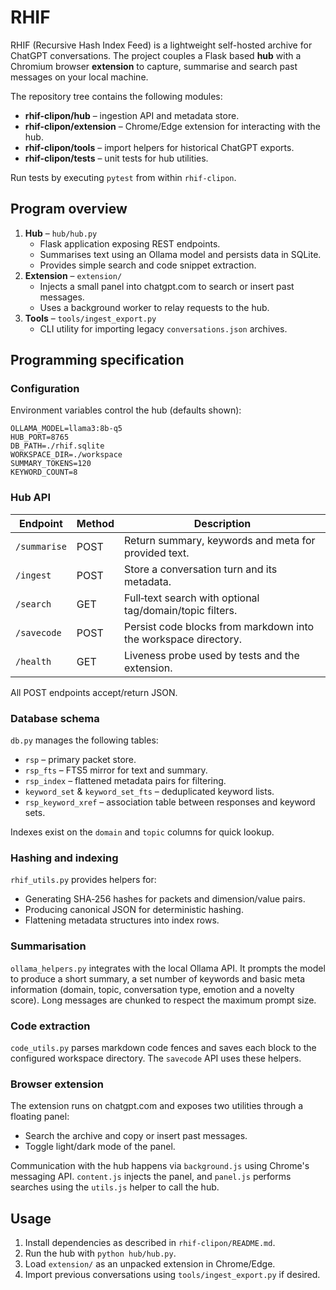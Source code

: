 # RHIF

RHIF (Recursive Hash Index Feed) is a lightweight self-hosted archive for
ChatGPT conversations. The project couples a Flask based **hub** with a
Chromium browser **extension** to capture, summarise and search past
messages on your local machine.

The repository tree contains the following modules:

* **rhif-clipon/hub** – ingestion API and metadata store.
* **rhif-clipon/extension** – Chrome/Edge extension for interacting with the hub.
* **rhif-clipon/tools** – import helpers for historical ChatGPT exports.
* **rhif-clipon/tests** – unit tests for hub utilities.

Run tests by executing `pytest` from within `rhif-clipon`.

## Program overview

1. **Hub** – `hub/hub.py`
   - Flask application exposing REST endpoints.
   - Summarises text using an Ollama model and persists data in SQLite.
   - Provides simple search and code snippet extraction.
2. **Extension** – `extension/`
   - Injects a small panel into chatgpt.com to search or insert past messages.
   - Uses a background worker to relay requests to the hub.
3. **Tools** – `tools/ingest_export.py`
   - CLI utility for importing legacy `conversations.json` archives.

## Programming specification

### Configuration

Environment variables control the hub (defaults shown):

```
OLLAMA_MODEL=llama3:8b-q5
HUB_PORT=8765
DB_PATH=./rhif.sqlite
WORKSPACE_DIR=./workspace
SUMMARY_TOKENS=120
KEYWORD_COUNT=8
```

### Hub API

| Endpoint      | Method | Description                                                     |
|---------------|-------|-----------------------------------------------------------------|
| `/summarise`  | POST  | Return summary, keywords and meta for provided text.            |
| `/ingest`     | POST  | Store a conversation turn and its metadata.                     |
| `/search`     | GET   | Full‑text search with optional tag/domain/topic filters.        |
| `/savecode`   | POST  | Persist code blocks from markdown into the workspace directory. |
| `/health`     | GET   | Liveness probe used by tests and the extension.                 |

All POST endpoints accept/return JSON.

### Database schema

`db.py` manages the following tables:

* `rsp` – primary packet store.
* `rsp_fts` – FTS5 mirror for text and summary.
* `rsp_index` – flattened metadata pairs for filtering.
* `keyword_set` & `keyword_set_fts` – deduplicated keyword lists.
* `rsp_keyword_xref` – association table between responses and keyword sets.

Indexes exist on the `domain` and `topic` columns for quick lookup.

### Hashing and indexing

`rhif_utils.py` provides helpers for:

* Generating SHA‑256 hashes for packets and dimension/value pairs.
* Producing canonical JSON for deterministic hashing.
* Flattening metadata structures into index rows.

### Summarisation

`ollama_helpers.py` integrates with the local Ollama API. It prompts the
model to produce a short summary, a set number of keywords and basic meta
information (domain, topic, conversation type, emotion and a novelty
score). Long messages are chunked to respect the maximum prompt size.

### Code extraction

`code_utils.py` parses markdown code fences and saves each block to the
configured workspace directory. The `savecode` API uses these helpers.

### Browser extension

The extension runs on chatgpt.com and exposes two utilities through a
floating panel:

* Search the archive and copy or insert past messages.
* Toggle light/dark mode of the panel.

Communication with the hub happens via `background.js` using Chrome's
messaging API. `content.js` injects the panel, and `panel.js` performs
searches using the `utils.js` helper to call the hub.

## Usage

1. Install dependencies as described in `rhif-clipon/README.md`.
2. Run the hub with `python hub/hub.py`.
3. Load `extension/` as an unpacked extension in Chrome/Edge.
4. Import previous conversations using `tools/ingest_export.py` if desired.


